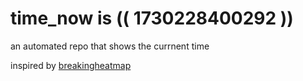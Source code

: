 # time_now is (( 1730228400292 ))

an automated repo that shows the currnent time

inspired by [breakingheatmap](https://github.com/breakingheatmap/breakingheatmap)